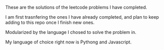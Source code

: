 These are the solutions of the leetcode problems I have completed.

I am first trasnfering the ones I have already completed, and plan to keep adding to this repo once I finish new ones.

Modularized by the language I chosed to solve the problem in. 

My language of choice right now is Pythong and Javascript.